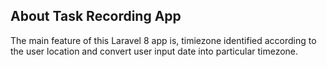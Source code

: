 ## About Task Recording App

The main feature of this Laravel 8 app is, timiezone identified according to the user location and convert user input date into particular timezone.
